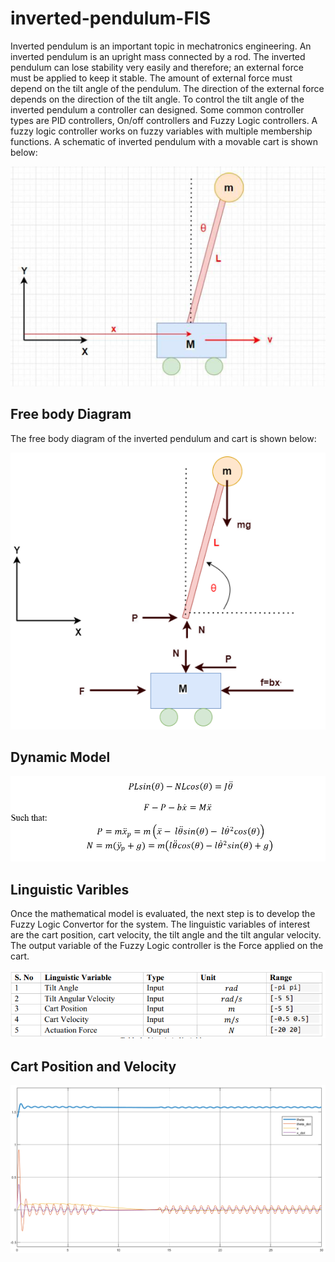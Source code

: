 # inverted-pendulum-FIS

<p>Inverted pendulum is an important topic in mechatronics engineering. An inverted pendulum
is an upright mass connected by a rod. The inverted pendulum can lose stability very easily and
therefore; an external force must be applied to keep it stable. The amount of external force must
depend on the tilt angle of the pendulum. The direction of the external force depends on the
direction of the tilt angle. To control the tilt angle of the inverted pendulum a controller can
designed. Some common controller types are PID controllers, On/off controllers and Fuzzy
Logic controllers. A fuzzy logic controller works on fuzzy variables with multiple membership
functions. A schematic of inverted pendulum with a movable cart is shown below:</p>

<img src="model.PNG"></img>

## Free body Diagram
<p>The free body diagram of the inverted pendulum and cart is shown below:</p>

<img src="FBD.PNG"></img> 

## Dynamic Model
<img src="dynamicModel.PNG"></img>


## Linguistic Varibles
<p>Once the mathematical model is evaluated, the next step is to develop the Fuzzy Logic
Convertor for the system. The linguistic variables of interest are the cart position, cart velocity, the tilt angle and the tilt angular velocity. The output variable of the Fuzzy Logic controller is the Force applied on the cart.</p>
<img src="linguisticVariables.PNG"> </img>


## Cart Position and Velocity
<img src="results.png"> </img>
